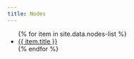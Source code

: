 ```yaml
---
title: Nodes
---
```

<ul>
{% for item in site.data.nodes-list %}
<li><a href="{{ item._link }}">{{ item.title }}</a></li>
{% endfor %}
</ul>
